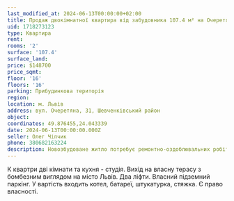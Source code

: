 ```yaml
---
last_modified_at: 2024-06-13T00:00:00+02:00
title: Продаж двокімнатної квартира від забудовника 107.4 м² на Очеретяній
uid: 1718273123
type: Квартира
rent:
rooms: '2'
surface: '107.4'
surface_land:
price: $148700
price_sqmt:
floor: '16'
floors: '16'
parking: Прибудинкова територія
region:
location: м. Львів
address: вул. Очеретяна, 31, Шевченківський район
object:
coordinates: 49.876455,24.043339
date: 2024-06-13T00:00:00.000Z
seller: Олег Чіпчик
phone: 380682163224
description: Новозбудоване житло потребує ремонтно-оздоблювальних робіт
---
```


К квартри дві кімнати та кухня - студія. Вихід на власну терасу з бомбезним виглядом на місто Львів. Два ліфти. Власний підземний паркінг. У вартість входить котел, батареї, штукатурка, стяжка. Є право власності.

